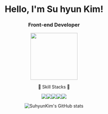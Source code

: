 <div align="center">

# Hello, I'm Su hyun Kim!
### Front-end Developer

 <img src="https://user-images.githubusercontent.com/118322531/235879698-9a5c0cd1-fea3-4b49-a631-49eb31fb6bfe.png"  width="150" height="150">



🌟 Skill Stacks 🌟 
 
<img src="https://img.shields.io/badge/HTML-E34F26?style=for-the-badge&logo=HTML&logoColor=black"><img src="https://img.shields.io/badge/CSS-1572B6?style=for-the-badge&logo=CSS&logoColor=black"><img src="https://img.shields.io/badge/javascript-F7DF1E?style=for-the-badge&logo=javascript&logoColor=black"><img src="https://img.shields.io/badge/React-61DAFB?style=for-the-badge&logo=react&logoColor=black"><img src="https://img.shields.io/badge/styledcomponents-DB7093?style=for-the-badge&logo=styledcomponents&logoColor=black">

![SuhyunKim's GitHub stats](https://github-readme-stats.vercel.app/api?username=laralina&show_icons=true&theme=dracula)


</div>
